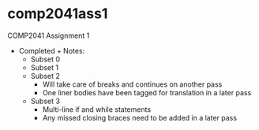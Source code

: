 comp2041ass1
============

COMP2041 Assignment 1
 - Completed + Notes:
	- Subset 0
	- Subset 1
	- Subset 2
	    + Will take care of breaks and continues on another pass
	    + One liner bodies have been tagged for translation in a later pass
	- Subset 3
	    + Multi-line if and while statements
	    + Any missed closing braces need to be added in a later pass

 
